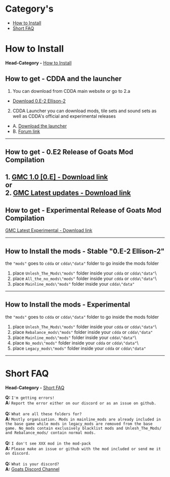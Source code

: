 # Category's


+ [How to Install](#how-to-install)
+ [Short FAQ](#short-faq)


# How to Install
**Head-Category -** [How to Install](#how-to-install)


**How to get - CDDA and the launcher**
---

1. You can download from CDDA main website or go to 2.a
* [Download 0.E-2 Ellison-2](https://cataclysmdda.org/releases/)
2. CDDA Launcher you can download mods, tile sets and sound sets as well as CDDA's official and experimental releases
* A. [Download the launcher](https://github.com/remyroy/CDDA-Game-Launcher/releases)
* B. [Forum link](https://discourse.cataclysmdda.org/t/cdda-game-launcher-automatic-updates-and-more/11168)

---

**How to get - 0.E2 Release of Goats Mod Compilation**
---

**1.**  [GMC 1.0 [0.E] - Download link](https://github.com/TheGoatGod/Goats-Mod-Compilation/releases/tag/1.0c)\
or\
**2.** [GMC Latest updates - Download link](https://github.com/TheGoatGod/Goats-Mod-Compilation/tree/GMC-E)
---

**How to get - Experimental Release of Goats Mod Compilation**
---
[GMC Latest Experimental - Download link](https://github.com/TheGoatGod/Goats-Mod-Compilation/tree/Experimental-Mod-Pack)

---

**How to Install the mods - Stable "0.E-2 Ellison-2"**
---

the  `"mods"`  goes to  `cdda`  or  `cdda\"data"`  folder to go inside the mods folder

1. place `Unlesh_The_Mods\"mods"` folder inside your `cdda` or `cdda\"data"`\
2. place `All_the_no_mods\"mods"` folder inside your `cdda` or `cdda\"data"`\
3. place `Mainline_mods\"mods"` folder inside your `cdda\"data"`
---

**How to Install the mods - Experimental**
---

the `"mods"` goes to `cdda` or `cdda\"data"` folder to go  inside the mods folder

1. place `Unlesh_The_Mods\"mods"` folder inside your `cdda` or `cdda\"data"`\
2. place `Rebalance_mods\"mods"` folder inside your `cdda` or `cdda\"data"`
3. place `Mainline_mods\"mods"` folder inside your `cdda\"data"`\
4. place `No_mods\"mods"` folder inside your `cdda` or `cdda\"data"`\
5. place `Legacy_mods\"mods"` folder inside your `cdda` or `cdda\"data"`

---

# Short FAQ
**Head-Category -** [Short FAQ](#short-faq)

**Q:** `I'm getting errors!`\
**A:** `Report the error either on our discord or as an issue on github.`\
\
**Q:** `What are all these folders for?`\
**A:** `Mostly organisation. Mods in mainline_mods are already included in the base game while mods in legacy_mods are removed from the base game.
   No_mods contain exclusively blacklist mods and Unlesh_The_Mods/ and Rebalance_mods/ contain normal mods.`\
\
**Q:** `I don't see XXX mod in the mod-pack`\
**A:** `Please make an issue or github with the mod included or send me it on discord.`\
\
**Q:** `What is your discord?`\
**A:** [Goats Discord Channel](https://discord.gg/gG6qpjZ)
